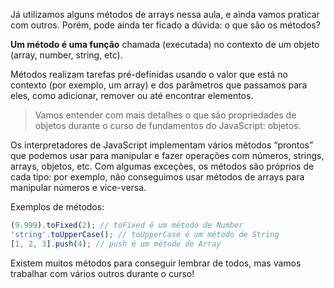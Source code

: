 Já utilizamos alguns métodos de arrays nessa aula, e ainda vamos praticar com outros. Porém, pode ainda ter ficado a dúvida: o que são os métodos?

**Um método é uma função** chamada (executada) no contexto de um objeto (array, number, string, etc).

Métodos realizam tarefas pré-definidas usando o valor que está no contexto (por exemplo, um array) e dos parâmetros que passamos para eles, como adicionar, remover ou até encontrar elementos.

> Vamos entender com mais detalhes o que são propriedades de objetos durante o curso de fundamentos do JavaScript: objetos.

Os interpretadores de JavaScript implementam vários métodos “prontos” que podemos usar para manipular e fazer operações com números, strings, arrays, objetos, etc. Com algumas exceções, os métodos são próprios de cada tipo: por exemplo, não conseguimos usar métodos de arrays para manipular números e vice-versa.

Exemplos de métodos:

```js
(9.999).toFixed(2); // toFixed é um método de Number
'string'.toUpperCase(); // toUpperCase é um método de String
[1, 2, 3].push(4); // push é um método de Array
```

Existem muitos métodos para conseguir lembrar de todos, mas vamos trabalhar com vários outros durante o curso!